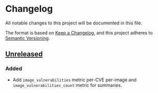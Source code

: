# Changelog

All notable changes to this project will be documented in this file.

The format is based on [Keep a Changelog](https://keepachangelog.com/en/1.0.0/),
and this project adheres to [Semantic Versioning](https://semver.org/spec/v2.0.0.html).



## [Unreleased]

### Added

- Add `image_vulnerabilities` metric per-CVE per-image and `image_vulnerabilities_count` metric for summaries.


[Unreleased]: https://github.com/giantswarm/starboard-exporter/tree/master
